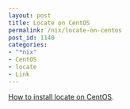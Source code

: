 ```yaml
---
layout: post
title: Locate on CentOS
permalink: /nix/locate-on-centos
post_id: 1140
categories:
- "*nix"
- CentOS
- locate
- Link
---
```


[How to install locate on CentOS](http://www.beguelin.com/2009/05/locate-and-updatedb-on-centos.html).
